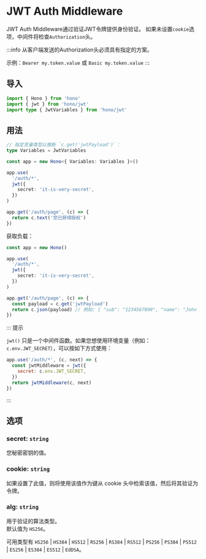 # JWT Auth Middleware

JWT Auth Middleware通过验证JWT令牌提供身份验证。
如果未设置`cookie`选项，中间件将检查`Authorization`头。

:::info
从客户端发送的Authorization头必须具有指定的方案。

示例：`Bearer my.token.value` 或 `Basic my.token.value`
:::

## 导入

```ts
import { Hono } from 'hono'
import { jwt } from 'hono/jwt'
import type { JwtVariables } from 'hono/jwt'
```

## 用法

```ts
// 指定变量类型以推断 `c.get('jwtPayload')`：
type Variables = JwtVariables

const app = new Hono<{ Variables: Variables }>()

app.use(
  '/auth/*',
  jwt({
    secret: 'it-is-very-secret',
  })
)

app.get('/auth/page', (c) => {
  return c.text('您已获得授权')
})
```

获取负载：

```ts
const app = new Hono()

app.use(
  '/auth/*',
  jwt({
    secret: 'it-is-very-secret',
  })
)

app.get('/auth/page', (c) => {
  const payload = c.get('jwtPayload')
  return c.json(payload) // 例如: { "sub": "1234567890", "name": "John Doe", "iat": 1516239022 }
})
```

::: 提示

`jwt()` 只是一个中间件函数。如果您想使用环境变量（例如：`c.env.JWT_SECRET`），可以按如下方式使用：

```js
app.use('/auth/*', (c, next) => {
  const jwtMiddleware = jwt({
    secret: c.env.JWT_SECRET,
  })
  return jwtMiddleware(c, next)
})
```

:::

## 选项

### <Badge type="danger" text="必填" /> secret: `string`

您秘密密钥的值。

### <Badge type="info" text="可选" /> cookie: `string`

如果设置了此值，则将使用该值作为键从 cookie 头中检索该值，然后将其验证为令牌。

### <Badge type="info" text="可选" /> alg: `string`

用于验证的算法类型。  
默认值为 `HS256`。

可用类型有 `HS256` | `HS384` | `HS512` | `RS256` | `RS384` | `RS512` | `PS256` | `PS384` | `PS512` | `ES256` | `ES384` | `ES512` | `EdDSA`。